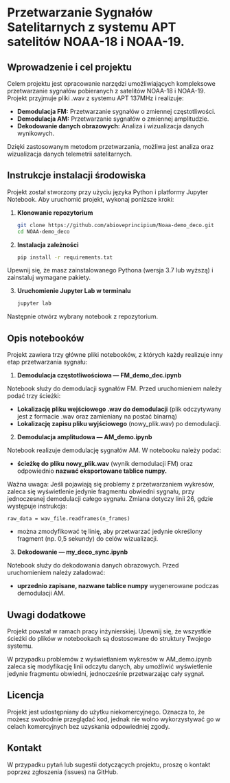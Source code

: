 # Przetwarzanie Sygnałów Satelitarnych z systemu APT satelitów NOAA-18 i NOAA-19.
## Wprowadzenie i cel projektu
Celem projektu jest opracowanie narzędzi umożliwiających kompleksowe przetwarzanie sygnałów pobieranych z satelitów NOAA-18 i NOAA-19. Projekt przyjmuje pliki .wav z systemu APT 137MHz i realizuje:

- **Demodulacja FM:** Przetwarzanie sygnałów o zmiennej częstotliwości.
- **Demodulacja AM:** Przetwarzanie sygnałów o zmiennej amplitudzie.
- **Dekodowanie danych obrazowych:** Analiza i wizualizacja danych wynikowych.

Dzięki zastosowanym metodom przetwarzania, możliwa jest analiza oraz wizualizacja danych telemetrii satelitarnych.

## Instrukcje instalacji środowiska
Projekt został stworzony przy użyciu języka Python i platformy Jupyter Notebook. Aby uruchomić projekt, wykonaj poniższe kroki:

1. **Klonowanie repozytorium**
   ```bash
   git clone https://github.com/abioveprincipium/Noaa-demo_deco.git
   cd NOAA-demo_deco
2. **Instalacja zależności**

   ```bash
   pip install -r requirements.txt

Upewnij się, że masz zainstalowanego Pythona (wersja 3.7 lub wyższą) i zainstaluj wymagane pakiety.

3. **Uruchomienie Jupyter Lab w terminalu**
   ```bash
   jupyter lab

Następnie otwórz wybrany notebook z repozytorium.

## Opis notebooków
Projekt zawiera trzy główne pliki notebooków, z których każdy realizuje inny etap przetwarzania sygnału:

1. **Demodulacja częstotliwościowa — FM_demo_dec.ipynb**

Notebook służy do demodulacji sygnałów FM.
Przed uruchomieniem należy podać trzy ścieżki:
  - **Lokalizację pliku wejściowego .wav do demodulacji** (plik odczytywany jest z formacie .wav oraz zamieniany na postać binarną)
  - **Lokalizację zapisu pliku wyjściowego** (nowy_plik.wav) po demodulacji.
2. **Demodulacja amplitudowa — AM_demo.ipynb**

Notebook realizuje demodulację sygnałów AM.
W notebooku należy podać:
  - **ścieżkę do pliku nowy_plik.wav** (wynik demodulacji FM) 
oraz odpowiednio **nazwać eksportowane tablice numpy.**

Ważna uwaga: Jeśli pojawiają się problemy z przetwarzaniem wykresów, zaleca się wyświetlenie jedynie fragmentu obwiedni sygnału, przy jednoczesnej demodulacji całego sygnału. Zmiana dotyczy linii 26, gdzie występuje instrukcja:

    raw_data = wav_file.readframes(n_frames)
   
- można zmodyfikować tę linię, aby przetwarzać jedynie określony fragment (np. 0,5 sekundy) do celów wizualizacji.

3. **Dekodowanie — my_deco_sync.ipynb**

Notebook służy do dekodowania danych obrazowych.
Przed uruchomieniem należy załadować:
- **uprzednio zapisane, nazwane tablice numpy** wygenerowane podczas demodulacji AM.

## Uwagi dodatkowe
Projekt powstał w ramach pracy inżynierskiej.
Upewnij się, że wszystkie ścieżki do plików w notebookach są dostosowane do struktury Twojego systemu.

W przypadku problemów z wyświetlaniem wykresów w AM_demo.ipynb zaleca się modyfikację linii odczytu danych, aby umożliwić wyświetlenie jedynie fragmentu obwiedni, jednocześnie przetwarzając cały sygnał.
## Licencja
Projekt jest udostępniany do użytku niekomercyjnego. Oznacza to, że możesz swobodnie przeglądać kod, jednak nie wolno wykorzystywać go w celach komercyjnych bez uzyskania odpowiedniej zgody.

## Kontakt
W przypadku pytań lub sugestii dotyczących projektu, proszę o kontakt  poprzez zgłoszenia (issues) na GitHub.
